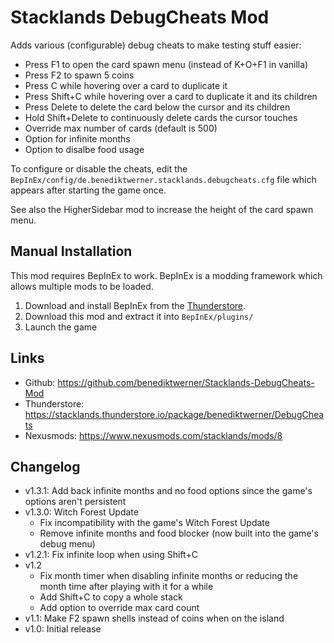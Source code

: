 # Stacklands DebugCheats Mod

Adds various (configurable) debug cheats to make testing stuff easier:

- Press F1 to open the card spawn menu (instead of K+O+F1 in vanilla)
- Press F2 to spawn 5 coins
- Press C while hovering over a card to duplicate it
- Press Shift+C while hovering over a card to duplicate it and its children
- Press Delete to delete the card below the cursor and its children
- Hold Shift+Delete to continuously delete cards the cursor touches
- Override max number of cards (default is 500)
- Option for infinite months
- Option to disalbe food usage

To configure or disable the cheats, edit the `BepInEx/config/de.benediktwerner.stacklands.debugcheats.cfg` file which appears after starting the game once.

See also the HigherSidebar mod to increase the height of the card spawn menu.

## Manual Installation
This mod requires BepInEx to work. BepInEx is a modding framework which allows multiple mods to be loaded.

1. Download and install BepInEx from the [Thunderstore](https://stacklands.thunderstore.io/package/BepInEx/BepInExPack_Stacklands/).
4. Download this mod and extract it into `BepInEx/plugins/`
5. Launch the game

## Links
- Github: https://github.com/benediktwerner/Stacklands-DebugCheats-Mod
- Thunderstore: https://stacklands.thunderstore.io/package/benediktwerner/DebugCheats
- Nexusmods: https://www.nexusmods.com/stacklands/mods/8

## Changelog

- v1.3.1: Add back infinite months and no food options since the game's options aren't persistent
- v1.3.0: Witch Forest Update
  - Fix incompatibility with the game's Witch Forest Update
  - Remove infinite months and food blocker (now built into the game's debug menu)
- v1.2.1: Fix infinite loop when using Shift+C
- v1.2
  - Fix month timer when disabling infinite months or reducing the month time after playing with it for a while
  - Add Shift+C to copy a whole stack
  - Add option to override max card count
- v1.1: Make F2 spawn shells instead of coins when on the island
- v1.0: Initial release
